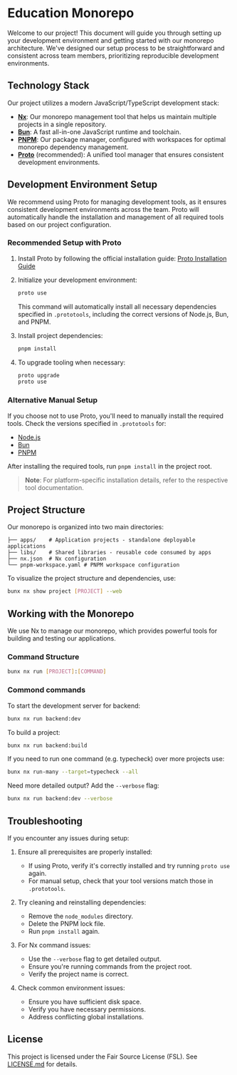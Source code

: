 # Education Monorepo

Welcome to our project! This document will guide you through setting up your development environment and getting started with our monorepo architecture. We've designed our setup process to be straightforward and consistent across team members, prioritizing reproducible development environments.

## Technology Stack

Our project utilizes a modern JavaScript/TypeScript development stack:

- **[Nx](http://nx.dev/)**: Our monorepo management tool that helps us maintain multiple projects in a single repository.
- **[Bun](https://bun.sh/)**: A fast all-in-one JavaScript runtime and toolchain.
- **[PNPM](http://pnpm.io/)**: Our package manager, configured with workspaces for optimal monorepo dependency management.
- **[Proto](https://moonrepo.dev/proto)** (recommended): A unified tool manager that ensures consistent development environments.

## Development Environment Setup

We recommend using Proto for managing development tools, as it ensures consistent development environments across the team. Proto will automatically handle the installation and management of all required tools based on our project configuration.

### Recommended Setup with Proto

1. Install Proto by following the official installation guide:
   [Proto Installation Guide](https://moonrepo.dev/docs/proto/install)

2. Initialize your development environment:
   ```bash
   proto use
   ```
   This command will automatically install all necessary dependencies specified in `.prototools`, including the correct versions of Node.js, Bun, and PNPM.

3. Install project dependencies:
   ```bash
   pnpm install
   ```

4. To upgrade tooling when necessary:
   ```bash
   proto upgrade
   proto use
   ```

### Alternative Manual Setup

If you choose not to use Proto, you'll need to manually install the required tools. Check the versions specified in `.prototools` for:

- [Node.js](https://nodejs.org/)
- [Bun](https://bun.sh/)
- [PNPM](http://pnpm.io/)

After installing the required tools, run `pnpm install` in the project root.

> **Note**: For platform-specific installation details, refer to the respective tool documentation.

## Project Structure

Our monorepo is organized into two main directories:

```
├── apps/    # Application projects - standalone deployable applications
├── libs/    # Shared libraries - reusable code consumed by apps
├── nx.json  # Nx configuration
└── pnpm-workspace.yaml # PNPM workspace configuration
```

To visualize the project structure and dependencies, use:
```bash
bunx nx show project [PROJECT] --web
```

## Working with the Monorepo

We use Nx to manage our monorepo, which provides powerful tools for building and testing our applications.

### Command Structure
```bash
bunx nx run [PROJECT]:[COMMAND]
```

### Commond commands

To start the development server for backend:
```bash
bunx nx run backend:dev
```

To build a project:
```bash
bunx nx run backend:build
```

If you need to run one command (e.g. typecheck) over more projects use:
```bash
bunx nx run-many --target=typecheck --all
```

Need more detailed output? Add the `--verbose` flag:
```bash
bunx nx run backend:dev --verbose
```

## Troubleshooting

If you encounter any issues during setup:

1. Ensure all prerequisites are properly installed:
   - If using Proto, verify it's correctly installed and try running `proto use` again.
   - For manual setup, check that your tool versions match those in `.prototools`.

2. Try cleaning and reinstalling dependencies:
   - Remove the `node_modules` directory.
   - Delete the PNPM lock file.
   - Run `pnpm install` again.

3. For Nx command issues:
   - Use the `--verbose` flag to get detailed output.
   - Ensure you're running commands from the project root.
   - Verify the project name is correct.

4. Check common environment issues:
   - Ensure you have sufficient disk space.
   - Verify you have necessary permissions.
   - Address conflicting global installations.

## License

This project is licensed under the Fair Source License (FSL). See [LICENSE.md](LICENSE.md) for details.
